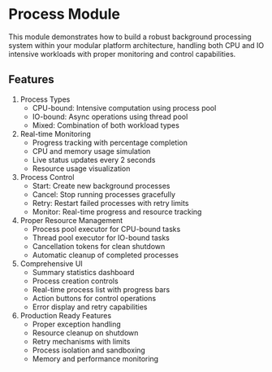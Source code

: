# Process Module

This module demonstrates how to build a robust background processing system within your modular platform architecture, handling both CPU and IO intensive workloads with proper monitoring and control capabilities.

## Features

1. Process Types
   - CPU-bound: Intensive computation using process pool
   - IO-bound: Async operations using thread pool
   - Mixed: Combination of both workload types
2. Real-time Monitoring
   - Progress tracking with percentage completion
   - CPU and memory usage simulation
   - Live status updates every 2 seconds
   - Resource usage visualization
3. Process Control
    - Start: Create new background processes
    - Cancel: Stop running processes gracefully
    - Retry: Restart failed processes with retry limits
    - Monitor: Real-time progress and resource tracking
4. Proper Resource Management
   - Process pool executor for CPU-bound tasks
   - Thread pool executor for IO-bound tasks
   - Cancellation tokens for clean shutdown
   - Automatic cleanup of completed processes
5. Comprehensive UI
   - Summary statistics dashboard
   - Process creation controls
   - Real-time process list with progress bars
   - Action buttons for control operations
   - Error display and retry capabilities
6. Production Ready Features
   - Proper exception handling
   - Resource cleanup on shutdown
   - Retry mechanisms with limits
   - Process isolation and sandboxing
   - Memory and performance monitoring

